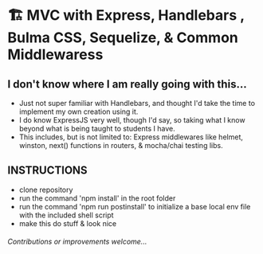 # 🏗️  MVC with Express, Handlebars , Bulma CSS, Sequelize, & Common Middlewaress



## I don't know where I am really going with this...

* Just not super familiar with Handlebars, and thought I'd take the time to implement my own creation using it.
* I do know ExpressJS very well, though I'd say, so taking what I know beyond what is being taught to students I have.
* This includes, but is not limited to: Express middlewares like helmet, winston, next() functions in routers, & mocha/chai testing libs.

## INSTRUCTIONS
- clone repository
- run the command 'npm install' in the root folder
- run the command 'npm run postinstall' to initialize a base local env file with the included shell script
- make this do stuff & look nice 

###### Contributions or improvements welcome...
